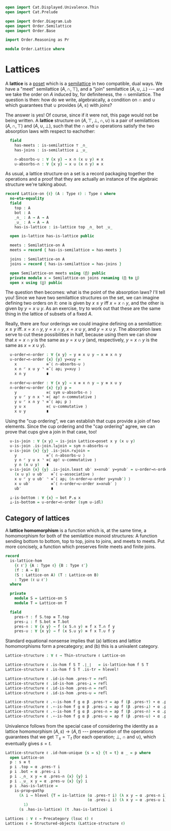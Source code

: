```agda
open import Cat.Displayed.Univalence.Thin
open import Cat.Prelude

open import Order.Diagram.Lub
open import Order.Semilattice
open import Order.Base

import Order.Reasoning as Pr

module Order.Lattice where
```

# Lattices

A **lattice** is a [poset] which is a [semilattice] in two compatible,
dual ways. We have a "meet" semilattice $(A, \cap, \top)$, and a "join"
semilattice $(A, \cup, \bot)$ --- and we take the order on $A$ induced
by, for definiteness, the $\cap$ semilattice. The question is then: how
do we write, algebraically, a condition on $\cap$ and $\cup$ which
guarantees that $\cup$ provides $(A, \le)$ with *joins*?

[poset]: Order.Base.html
[semilattice]: Order.Semilattice.html

<!--
```agda
record
  is-lattice
    {ℓ} {A : Type ℓ}
    (⊤ : A) (_∩_ : A → A → A)
    (⊥ : A) (_∪_ : A → A → A)
  : Type ℓ
  where

  no-eta-equality
```
-->

The answer is yes! Of course, since if it were not, this page would not
be being written. A **lattice** structure on $(A, \top, \bot, \cap,
\cup)$ is a pair of semilattices $(A, \cap, \top)$ and $(A, \cup,
\bot)$, such that the $\cap$ and $\cup$ operations satisfy the two
absorption laws with respect to eachother:

```agda
  field
    has-meets : is-semilattice ⊤ _∩_
    has-joins : is-semilattice ⊥ _∪_

    ∩-absorbs-∪ : ∀ {x y} → x ∩ (x ∪ y) ≡ x
    ∪-absorbs-∩ : ∀ {x y} → x ∪ (x ∩ y) ≡ x
```

<!--
```agda
  open is-semilattice has-meets public
    renaming ( associative to ∩-associative
             ; commutative to ∩-commutative
             ; idempotent  to ∩-idempotent
             ; idl         to ∩-idl
             ; idr         to ∩-idr
             )
    hiding ( has-is-magma ; has-is-semigroup )

  open is-semilattice has-joins public
    renaming ( associative to ∪-associative
             ; commutative to ∪-commutative
             ; idempotent  to ∪-idempotent
             ; idl         to ∪-idl
             ; idr         to ∪-idr
             )
    hiding ( underlying-set ; has-is-magma ; has-is-set ; magma-hlevel )

private unquoteDecl eqv = declare-record-iso eqv (quote is-lattice)

instance
  H-Level-is-lattice
    : ∀ {ℓ} {A : Type ℓ} {top bot : A} {meet join : A → A → A} {n}
    → H-Level (is-lattice top meet bot join) (suc n)
  H-Level-is-lattice = prop-instance λ x →
    let open is-lattice x in Iso→is-hlevel 1 eqv (hlevel 1) x
```
-->

As usual, a lattice structure on a set is a record packaging together
the operations and a proof that they are actually an instance of the
algebraic structure we're talking about.

```agda
record Lattice-on {ℓ} (A : Type ℓ) : Type ℓ where
  no-eta-equality
  field
    top : A
    bot : A
    _∩_ : A → A → A
    _∪_ : A → A → A
    has-is-lattice : is-lattice top _∩_ bot _∪_

  open is-lattice has-is-lattice public

  meets : Semilattice-on A
  meets = record { has-is-semilattice = has-meets }

  joins : Semilattice-on A
  joins = record { has-is-semilattice = has-joins }

  open Semilattice-on meets using (⋂) public
  private module x = Semilattice-on joins renaming (⋂ to ⋃)
  open x using (⋃) public
```

<!--
```agda
module _ {ℓ} (L : Σ (Set ℓ) λ A → Lattice-on ∣ A ∣) where
  open Lattice-on (L .snd)

  Lattice→poset : Poset ℓ ℓ
  Lattice→poset =
    Meet-semi-lattice .Functor.F₀
      (L .fst , record { has-is-semilattice = has-meets })

  private module P = Pr Lattice→poset
```
-->

The question then becomes: what is the point of the absorption laws?
I'll tell you! Since we have two semilattice structures on the set, we
can imagine defining two orders on it: one is given by $x \le y$ iff $x
= x \cap y$, and the other is given by $y = x \cup y$. As an exercise,
try to work out that these are the same thing in the lattice of subsets
of a fixed $A$.

Really, there are four orderings we could imagine defining on a
semilattice: $x \le y$ iff. $x = x \cap y$, $y = x \cap y$, $x = x \cup
y$, and $y = x \cup y$. The absorption laws serve to cut these
possibilities in half, because using them we can show that $x = x \cap
y$ is the same as $y = x \cup y$ (and, respectively, $y = x \cap y$ is
the same as $x = x \cup y$).

```agda
  ∪-order→∩-order : ∀ {x y} → y ≡ x ∪ y → x ≡ x ∩ y
  ∪-order→∩-order {x} {y} y=x∪y =
    x             ≡˘⟨ ∩-absorbs-∪ ⟩
    x ∩ ⌜ x ∪ y ⌝ ≡˘⟨ ap¡ y=x∪y ⟩
    x ∩ y         ∎

  ∩-order→∪-order : ∀ {x y} → x ≡ x ∩ y → y ≡ x ∪ y
  ∩-order→∪-order {x} {y} p =
    y             ≡⟨ sym ∪-absorbs-∩ ⟩
    y ∪ ⌜ y ∩ x ⌝ ≡⟨ ap! ∩-commutative ⟩
    y ∪ ⌜ x ∩ y ⌝ ≡˘⟨ ap¡ p ⟩
    y ∪ x         ≡⟨ ∪-commutative ⟩
    x ∪ y         ∎
```

Using the "cup ordering", we can establish that cups provide a join of
two elements. Since the cup ordering and the "cap ordering" agree, we
can prove that cups give a join in that case, too!

```agda
  ∪-is-join : ∀ {x y} → is-join Lattice→poset x y (x ∪ y)
  ∪-is-join .is-join.l≤join = sym ∩-absorbs-∪
  ∪-is-join {x} {y} .is-join.r≤join =
    y             ≡˘⟨ ∩-absorbs-∪ ⟩
    y ∩ ⌜ y ∪ x ⌝ ≡⟨ ap! ∪-commutative ⟩
    y ∩ (x ∪ y)   ∎
  ∪-is-join {x} {y} .is-join.least ub′ x=x∩ub′ y=y∩ub′ = ∪-order→∩-order $ sym $
    (x ∪ y) ∪ ub′   ≡˘⟨ ∪-associative ⟩
    x ∪ ⌜ y ∪ ub′ ⌝ ≡˘⟨ ap¡ (∩-order→∪-order y=y∩ub′) ⟩
    x ∪ ub′         ≡˘⟨ ∩-order→∪-order x=x∩ub′ ⟩
    ub′             ∎

  ⊥-is-bottom : ∀ {x} → bot P.≤ x
  ⊥-is-bottom = ∪-order→∩-order (sym ∪-idl)
```

## Category of lattices

A **lattice homomorphism** is a function which is, at the same time, a
homomorphism for both of the semilattice monoid structures: A function
sending bottom to bottom, top to top, joins to joins, and meets to
meets. Put more concisely, a function which preserves finite meets and
finite joins.

```agda
record
  is-lattice-hom
    {ℓ ℓ′} {A : Type ℓ} {B : Type ℓ′}
    (f : A → B)
    (S : Lattice-on A) (T : Lattice-on B)
    : Type (ℓ ⊔ ℓ′)
  where

  private
    module S = Lattice-on S
    module T = Lattice-on T

  field
    pres-⊤ : f S.top ≡ T.top
    pres-⊥ : f S.bot ≡ T.bot
    pres-∩ : ∀ {x y} → f (x S.∩ y) ≡ f x T.∩ f y
    pres-∪ : ∀ {x y} → f (x S.∪ y) ≡ f x T.∪ f y
```

<!--
```agda
private unquoteDecl eqv′ = declare-record-iso eqv′ (quote is-lattice-hom)

instance
  H-Level-is-lattice-hom
    : ∀ {ℓ ℓ′} {A : Type ℓ} {B : Type ℓ′}
    → {S : Lattice-on A} {T : Lattice-on B}
    → ∀ {f : A → B} {n}
    → H-Level (is-lattice-hom f S T) (suc n)
  H-Level-is-lattice-hom {T = T} = prop-instance $
    let open is-lattice (T .Lattice-on.has-is-lattice)
     in Iso→is-hlevel 1 eqv′ (hlevel 1)

open is-lattice-hom
```
-->

Standard equational nonsense implies that (a) lattices and lattice
homomorphisms form a precategory; and (b) this is a univalent category.

```agda
Lattice-structure : ∀ ℓ → Thin-structure ℓ Lattice-on

Lattice-structure ℓ .is-hom f S T .∣_∣   = is-lattice-hom f S T
Lattice-structure ℓ .is-hom f S T .is-tr = hlevel!

Lattice-structure ℓ .id-is-hom .pres-⊤ = refl
Lattice-structure ℓ .id-is-hom .pres-⊥ = refl
Lattice-structure ℓ .id-is-hom .pres-∩ = refl
Lattice-structure ℓ .id-is-hom .pres-∪ = refl

Lattice-structure ℓ .∘-is-hom f g α β .pres-⊤ = ap f (β .pres-⊤) ∙ α .pres-⊤
Lattice-structure ℓ .∘-is-hom f g α β .pres-⊥ = ap f (β .pres-⊥) ∙ α .pres-⊥
Lattice-structure ℓ .∘-is-hom f g α β .pres-∩ = ap f (β .pres-∩) ∙ α .pres-∩
Lattice-structure ℓ .∘-is-hom f g α β .pres-∪ = ap f (β .pres-∪) ∙ α .pres-∪
```

Univalence follows from the special case of considering the identity as
a lattice homomorphism $(A, s) \to (A, t)$ --- preservation of the
operations guarantees that we get $\top_s = \top_t$ (for each operation;
$\bot$, $\cap$ and $\cup$), which eventually gives $s = t$.

```agda
Lattice-structure ℓ .id-hom-unique {s = s} {t = t} α _ = p where
  open Lattice-on
  p : s ≡ t
  p i .top = α .pres-⊤ i
  p i .bot = α .pres-⊥ i
  p i ._∩_ x y = α .pres-∩ {x} {y} i
  p i ._∪_ x y = α .pres-∪ {x} {y} i
  p i .has-is-lattice =
    is-prop→pathp
      (λ i → hlevel {T = is-lattice (α .pres-⊤ i) (λ x y → α .pres-∩ i)
                                    (α .pres-⊥ i) (λ x y → α .pres-∪ i)}
        1)
      (s .has-is-lattice) (t .has-is-lattice) i

Lattices : ∀ ℓ → Precategory (lsuc ℓ) ℓ
Lattices ℓ = Structured-objects (Lattice-structure ℓ)
```

<!--
```agda
Lattice : ∀ ℓ → Type (lsuc ℓ)
Lattice ℓ = Precategory.Ob (Lattices ℓ)

record make-lattice {ℓ} (A : Type ℓ) : Type ℓ where
  no-eta-equality
  field
    has-is-set : is-set A
    cup : A → A → A
    cap : A → A → A
    top : A
    bot : A

    cup-assoc      : ∀ {x y z} → cup x (cup y z) ≡ cup (cup x y) z
    cup-commutes   : ∀ {x y} → cup x y ≡ cup y x
    cup-idempotent : ∀ {x} → cup x x ≡ x
    cup-idl        : ∀ {x} → cup bot x ≡ x

    cap-assoc      : ∀ {x y z} → cap x (cap y z) ≡ cap (cap x y) z
    cap-commutes   : ∀ {x y} → cap x y ≡ cap y x
    cap-idempotent : ∀ {x} → cap x x ≡ x
    cap-idl        : ∀ {x} → cap top x ≡ x

    cap-absorbs : ∀ {x y} → cap x (cup x y) ≡ x
    cup-absorbs : ∀ {x y} → cup x (cap x y) ≡ x

  make-meets : make-semilattice A
  make-meets .make-semilattice.has-is-set  = has-is-set
  make-meets .make-semilattice.top         = top
  make-meets .make-semilattice.op          = cap
  make-meets .make-semilattice.idl         = cap-idl
  make-meets .make-semilattice.associative = cap-assoc
  make-meets .make-semilattice.commutative = cap-commutes
  make-meets .make-semilattice.idempotent  = cap-idempotent

  make-joins : make-semilattice A
  make-joins .make-semilattice.has-is-set  = has-is-set
  make-joins .make-semilattice.top         = bot
  make-joins .make-semilattice.op          = cup
  make-joins .make-semilattice.idl         = cup-idl
  make-joins .make-semilattice.associative = cup-assoc
  make-joins .make-semilattice.commutative = cup-commutes
  make-joins .make-semilattice.idempotent  = cup-idempotent

open make-lattice
open Lattice-on
open is-lattice
open is-semilattice

to-lattice : ∀ {ℓ} (A : Type ℓ) → make-lattice A → Lattice ℓ
∣ to-lattice A x .fst ∣ = A
to-lattice A x .fst .is-tr = x .has-is-set
to-lattice A x .snd .top = x .top
to-lattice A x .snd .bot = x .bot
to-lattice A x .snd ._∩_ = x .cap
to-lattice A x .snd ._∪_ = x .cup
to-lattice A x .snd .has-is-lattice .has-meets = to-semilattice-on (make-meets x) .Semilattice-on.has-is-semilattice
to-lattice A x .snd .has-is-lattice .has-joins = to-semilattice-on (make-joins x) .Semilattice-on.has-is-semilattice
to-lattice A x .snd .has-is-lattice .∩-absorbs-∪ = x .cap-absorbs
to-lattice A x .snd .has-is-lattice .∪-absorbs-∩ = x .cup-absorbs
```
-->
